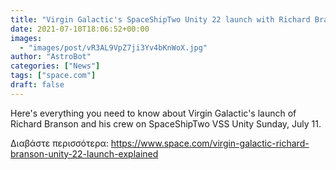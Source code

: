 ```yaml
---
title: "Virgin Galactic's SpaceShipTwo Unity 22 launch with Richard Branson: Here's when to watch and what to know."
date: 2021-07-10T18:06:52+00:00
images:
  - "images/post/vR3AL9VpZ7ji3Yv4bKnWoX.jpg"
author: "AstroBot"
categories: ["News"]
tags: ["space.com"]
draft: false
---
```


Here's everything you need to know about Virgin Galactic's launch of Richard Branson and his crew on SpaceShipTwo VSS Unity Sunday, July 11. 

Διαβάστε περισσότερα: https://www.space.com/virgin-galactic-richard-branson-unity-22-launch-explained
